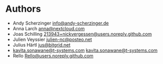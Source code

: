 <!--
  - SPDX-FileCopyrightText: 2024 Nextcloud GmbH and Nextcloud contributors
  - SPDX-License-Identifier: AGPL-3.0-or-later
-->
# Authors

- Andy Scherzinger <info@andy-scherzinger.de>
- Anna Larch <anna@nextcloud.com>
- Joas Schilling <213943+nickvergessen@users.noreply.github.com>
- Julien Veyssier <julien-nc@posteo.net>
- Julius Härtl <jus@bitgrid.net>
- kavita.sonawane@t-systems.com <kavita.sonawane@t-systems.com>
- Rello <Rello@users.noreply.github.com>
